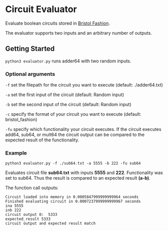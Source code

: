 # Circuit Evaluator


Evaluate boolean circuits stored in [Bristol Fashion](https://homes.esat.kuleuven.be/~nsmart/MPC/).

The evaluator supports two inputs and an arbitrary number of outputs. 

## Getting Started

``python3 evaluator.py`` runs adder64 with two random inputs.

### Optional arguments

``-f`` set the filepath for the circuit you want to execute (default: ./adder64.txt)

``-a`` set the first input of the circuit (default: Random input)

``-b`` set the second input of the circuit (default: Random input)

``-c`` specify the format of your circuit you want to execute (default: bristol_fashion)

``-fu`` specify which functionality your circuit executes. If the circuit executes add64, sub64, or mult64 the circuit output can be compared to the expected result of the functionality.

### Example 
```
python3 evaluator.py -f ./sub64.txt -a 5555 -b 222 -fu sub64
```

Evaluates circuit file **sub64.txt** with inputs **5555** and **222**. Functionality was set to sub64. Thus the result is compared to an expected result **(a-b)**.

The function call outputs:

```
Circuit loaded into memory in 0.0005847999999999964 seconds
Finished evaluating circuit in 0.0007237999999999967 seconds
ina 5555
inb 222
circuit output 0:  5333
expected_result 5333
circuit output and expected result match
```